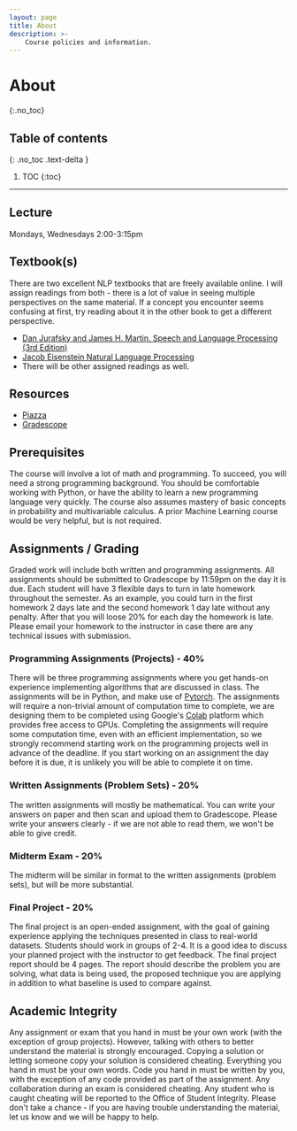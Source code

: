 ```yaml
---
layout: page
title: About
description: >-
    Course policies and information.
---
```


# About
{:.no_toc}

## Table of contents
{: .no_toc .text-delta }

1. TOC
{:toc}

---

## Lecture
Mondays, Wednesdays 2:00-3:15pm

## Textbook(s)

There are two excellent NLP textbooks that are freely available online. I will assign readings from both - there is a lot of value in seeing multiple perspectives on the same material. If a concept you encounter seems confusing at first, try reading about it in the other book to get a different perspective.

- [Dan Jurafsky and James H. Martin. Speech and Language Processing (3rd Edition)](https://web.stanford.edu/~jurafsky/slp3/)
- [Jacob Eisenstein Natural Language Processing](https://github.com/jacobeisenstein/gt-nlp-class/blob/master/notes/eisenstein-nlp-notes.pdf)
- There will be other assigned readings as well.

## Resources

- [Piazza](https://piazza.com/class/kj7vngax6ni7lt)
- [Gradescope](https://www.gradescope.com/courses/218786)

## Prerequisites

The course will involve a lot of math and programming.  To succeed, you will need a strong programming background.  You should be comfortable working with Python, or have the ability to learn a new programming language very quickly.  The course also assumes mastery of basic concepts in probability and multivariable calculus.  A prior Machine Learning course would be very helpful,
but is not required.

## Assignments / Grading

Graded work will include both written and programming assignments. All assignments should be submitted to Gradescope by 11:59pm on the day it is due.  Each student will have 3 flexible days to turn in late homework throughout the semester. As an example, you could turn in the first homework 2 days late and the second homework 1 day late without any penalty. After that you will loose 20% for each day the homework is late. Please email your homework to the instructor in case there are any technical issues with submission.

### Programming Assignments (Projects) - 40%

There will be three programming assignments where you get hands-on experience implementing algorithms that are discussed in class.  The assignments will be in Python, and make use of [Pytorch](https://pytorch.org/).  The assignments will require a non-trivial amount of computation time to complete, we are designing them to be completed using Google's [Colab](http://colab.research.google.com/) platform which provides free access to GPUs.  Completing the assignments will require some computation time, even with an efficient implementation, so we strongly recommend starting work on the programming projects well in advance of the deadline.  If you start working on an assignment the day before it is due, it is unlikely you will be able to complete it on time.

### Written Assignments (Problem Sets) - 20%

The written assignments will mostly be mathematical.  You can write your answers on paper and then scan and upload them to Gradescope.  Please write your answers clearly - if we are not able to read
them, we won't be able to give credit.

### Midterm Exam - 20%

The midterm will be similar in format to the written assignments (problem sets), but will be more substantial.

### Final Project - 20%

The final project is an open-ended assignment, with the goal of gaining experience applying the techniques presented in class to real-world datasets. Students should work in groups of 2-4. It is a good idea to discuss your planned project with the instructor to get feedback. The final project report should be 4 pages. The report should describe the problem you are solving, what data is being used, the proposed technique you are applying in addition to what baseline is used to compare against.

## Academic Integrity

Any assignment or exam that you hand in must be your own work (with the exception of group projects). However, talking with others to better understand the material is strongly encouraged. Copying a solution or letting someone copy your solution is considered cheating. Everything you hand in must be your own words. Code you hand in must be written by you, with the exception of any code provided as part of the assignment. Any collaboration during an exam is considered cheating. Any student who is caught cheating will be reported to the Office of Student Integrity. Please don't take a chance - if you are having trouble understanding the material, let us know and we will be happy to help.
